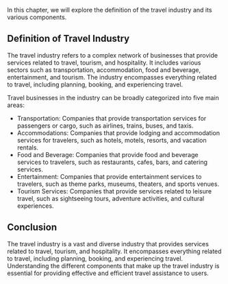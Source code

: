 
In this chapter, we will explore the definition of the travel industry and its various components.

Definition of Travel Industry
-----------------------------

The travel industry refers to a complex network of businesses that provide services related to travel, tourism, and hospitality. It includes various sectors such as transportation, accommodation, food and beverage, entertainment, and tourism. The industry encompasses everything related to travel, including planning, booking, and experiencing travel.

Travel businesses in the industry can be broadly categorized into five main areas:

* Transportation: Companies that provide transportation services for passengers or cargo, such as airlines, trains, buses, and taxis.
* Accommodations: Companies that provide lodging and accommodation services for travelers, such as hotels, motels, resorts, and vacation rentals.
* Food and Beverage: Companies that provide food and beverage services to travelers, such as restaurants, cafes, bars, and catering services.
* Entertainment: Companies that provide entertainment services to travelers, such as theme parks, museums, theaters, and sports venues.
* Tourism Services: Companies that provide services related to leisure travel, such as sightseeing tours, adventure activities, and cultural experiences.

Conclusion
----------

The travel industry is a vast and diverse industry that provides services related to travel, tourism, and hospitality. It encompasses everything related to travel, including planning, booking, and experiencing travel. Understanding the different components that make up the travel industry is essential for providing effective and efficient travel assistance to users.

